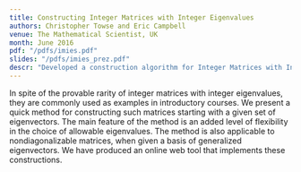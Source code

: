 ```yaml
---
title: Constructing Integer Matrices with Integer Eigenvalues
authors: Christopher Towse and Eric Campbell
venue: The Mathematical Scientist, UK
month: June 2016
pdf: "/pdfs/imies.pdf"
slides: "/pdfs/imies_prez.pdf"
descr: "Developed a construction algorithm for Integer Matrices with Integer Eigenvalues (IMIEs). Created a web app to create an IMIE from an arbitrary input matrix."
---
```

In spite of the provable rarity of integer matrices with integer eigenvalues, they are commonly used as examples in introductory courses. We present a quick method for constructing such matrices starting with a given set of eigenvectors. The main feature of the method is an added level of flexibility in the choice of allowable eigenvalues. The method is also applicable to nondiagonalizable matrices, when given a basis of generalized eigenvectors. We have produced an online web tool that implements these constructions.